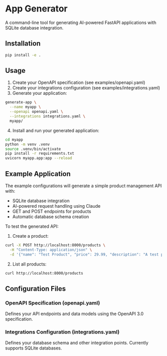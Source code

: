 # App Generator

A command-line tool for generating AI-powered FastAPI applications with SQLite database integration.

## Installation

```bash
pip install -e .
```

## Usage

1. Create your OpenAPI specification (see examples/openapi.yaml)
2. Create your integrations configuration (see examples/integrations.yaml)
3. Generate your application:

```bash
generate-app \
  --name myapp \
  --openapi openapi.yaml \
  --integrations integrations.yaml \
  myapp/
```

4. Install and run your generated application:

```bash
cd myapp
python -m venv .venv
source .venv/bin/activate
pip install -r requirements.txt
uvicorn myapp.app:app --reload
```

## Example Application

The example configurations will generate a simple product management API with:

- SQLite database integration
- AI-powered request handling using Claude
- GET and POST endpoints for products
- Automatic database schema creation

To test the generated API:

1. Create a product:
```bash
curl -X POST http://localhost:8000/products \
  -H "Content-Type: application/json" \
  -d '{"name": "Test Product", "price": 29.99, "description": "A test product"}'
```

2. List all products:
```bash
curl http://localhost:8000/products
```

## Configuration Files

### OpenAPI Specification (openapi.yaml)
Defines your API endpoints and data models using the OpenAPI 3.0 specification.

### Integrations Configuration (integrations.yaml)
Defines your database schema and other integration points. Currently supports SQLite databases.
